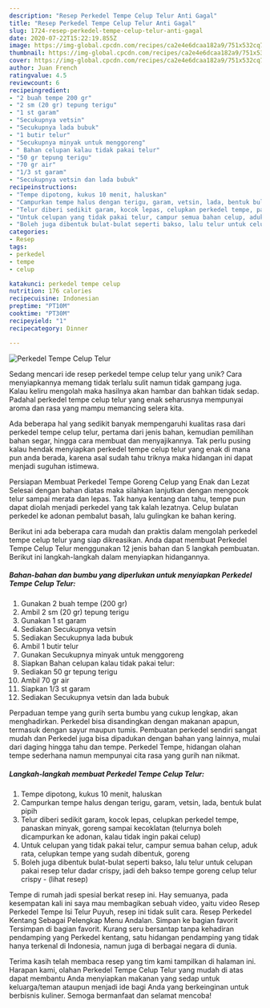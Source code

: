 ```yaml
---
description: "Resep Perkedel Tempe Celup Telur Anti Gagal"
title: "Resep Perkedel Tempe Celup Telur Anti Gagal"
slug: 1724-resep-perkedel-tempe-celup-telur-anti-gagal
date: 2020-07-22T15:22:19.855Z
image: https://img-global.cpcdn.com/recipes/ca2e4e6dcaa182a9/751x532cq70/perkedel-tempe-celup-telur-foto-resep-utama.jpg
thumbnail: https://img-global.cpcdn.com/recipes/ca2e4e6dcaa182a9/751x532cq70/perkedel-tempe-celup-telur-foto-resep-utama.jpg
cover: https://img-global.cpcdn.com/recipes/ca2e4e6dcaa182a9/751x532cq70/perkedel-tempe-celup-telur-foto-resep-utama.jpg
author: Juan French
ratingvalue: 4.5
reviewcount: 6
recipeingredient:
- "2 buah tempe 200 gr"
- "2 sm (20 gr) tepung terigu"
- "1 st garam"
- "Secukupnya vetsin"
- "Secukupnya lada bubuk"
- "1 butir telur"
- "Secukupnya minyak untuk menggoreng"
- " Bahan celupan kalau tidak pakai telur"
- "50 gr tepung terigu"
- "70 gr air"
- "1/3 st garam"
- "Secukupnya vetsin dan lada bubuk"
recipeinstructions:
- "Tempe dipotong, kukus 10 menit, haluskan"
- "Campurkan tempe halus dengan terigu, garam, vetsin, lada, bentuk bulat pipih"
- "Telur diberi sedikit garam, kocok lepas, celupkan perkedel tempe, panaskan minyak, goreng sampai kecoklatan (telurnya boleh dicampurkan ke adonan, kalau tidak ingin pakai celup)"
- "Untuk celupan yang tidak pakai telur, campur semua bahan celup, aduk rata, celupkan tempe yang sudah dibentuk, goreng"
- "Boleh juga dibentuk bulat-bulat seperti bakso, lalu telur untuk celupan pakai resep telur dadar crispy, jadi deh bakso tempe goreng celup telur crispy             (lihat resep)"
categories:
- Resep
tags:
- perkedel
- tempe
- celup

katakunci: perkedel tempe celup 
nutrition: 176 calories
recipecuisine: Indonesian
preptime: "PT10M"
cooktime: "PT30M"
recipeyield: "1"
recipecategory: Dinner

---
```



![Perkedel Tempe Celup Telur](https://img-global.cpcdn.com/recipes/ca2e4e6dcaa182a9/751x532cq70/perkedel-tempe-celup-telur-foto-resep-utama.jpg)

Sedang mencari ide resep perkedel tempe celup telur yang unik? Cara menyiapkannya memang tidak terlalu sulit namun tidak gampang juga. Kalau keliru mengolah maka hasilnya akan hambar dan bahkan tidak sedap. Padahal perkedel tempe celup telur yang enak seharusnya mempunyai aroma dan rasa yang mampu memancing selera kita.

Ada beberapa hal yang sedikit banyak mempengaruhi kualitas rasa dari perkedel tempe celup telur, pertama dari jenis bahan, kemudian pemilihan bahan segar, hingga cara membuat dan menyajikannya. Tak perlu pusing kalau hendak menyiapkan perkedel tempe celup telur yang enak di mana pun anda berada, karena asal sudah tahu triknya maka hidangan ini dapat menjadi suguhan istimewa.

Persiapan Membuat Perkedel Tempe Goreng Celup yang Enak dan Lezat Selesai dengan bahan diatas maka silahkan lanjutkan dengan mengocok telur sampai merata dan lepas. Tak hanya kentang dan tahu, tempe pun dapat diolah menjadi perkedel yang tak kalah lezatnya. Celup bulatan perkedel ke adonan pembalut basah, lalu gulingkan ke bahan kering.


Berikut ini ada beberapa cara mudah dan praktis dalam mengolah perkedel tempe celup telur yang siap dikreasikan. Anda dapat membuat Perkedel Tempe Celup Telur menggunakan 12 jenis bahan dan 5 langkah pembuatan. Berikut ini langkah-langkah dalam menyiapkan hidangannya.

<!--inarticleads1-->

##### Bahan-bahan dan bumbu yang diperlukan untuk menyiapkan Perkedel Tempe Celup Telur:

1. Gunakan 2 buah tempe (200 gr)
1. Ambil 2 sm (20 gr) tepung terigu
1. Gunakan 1 st garam
1. Sediakan Secukupnya vetsin
1. Sediakan Secukupnya lada bubuk
1. Ambil 1 butir telur
1. Gunakan Secukupnya minyak untuk menggoreng
1. Siapkan  Bahan celupan kalau tidak pakai telur:
1. Sediakan 50 gr tepung terigu
1. Ambil 70 gr air
1. Siapkan 1/3 st garam
1. Sediakan Secukupnya vetsin dan lada bubuk


Perpaduan tempe yang gurih serta bumbu yang cukup lengkap, akan menghadirkan. Perkedel bisa disandingkan dengan makanan apapun, termasuk dengan sayur maupun tumis. Pembuatan perkedel sendiri sangat mudah dan Perkedel juga bisa dipadukan dengan bahan yang lainnya, mulai dari daging hingga tahu dan tempe. Perkedel Tempe, hidangan olahan tempe sederhana namun mempunyai cita rasa yang gurih nan nikmat. 

<!--inarticleads2-->

##### Langkah-langkah membuat Perkedel Tempe Celup Telur:

1. Tempe dipotong, kukus 10 menit, haluskan
1. Campurkan tempe halus dengan terigu, garam, vetsin, lada, bentuk bulat pipih
1. Telur diberi sedikit garam, kocok lepas, celupkan perkedel tempe, panaskan minyak, goreng sampai kecoklatan (telurnya boleh dicampurkan ke adonan, kalau tidak ingin pakai celup)
1. Untuk celupan yang tidak pakai telur, campur semua bahan celup, aduk rata, celupkan tempe yang sudah dibentuk, goreng
1. Boleh juga dibentuk bulat-bulat seperti bakso, lalu telur untuk celupan pakai resep telur dadar crispy, jadi deh bakso tempe goreng celup telur crispy -             (lihat resep)


Tempe di rumah jadi spesial berkat resep ini. Hay semuanya, pada kesempatan kali ini saya mau membagikan sebuah video, yaitu video Resep Perkedel Tempe Isi Telur Puyuh, resep ini tidak sulit cara. Resep Perkedel Kentang Sebagai Pelengkap Menu Andalan. Simpan ke bagian favorit Tersimpan di bagian favorit. Kurang seru bersantap tanpa kehadiran pendamping yang Perkedel kentang, satu hidangan pendamping yang tidak hanya terkenal di Indonesia, namun juga di berbagai negara di dunia. 

Terima kasih telah membaca resep yang tim kami tampilkan di halaman ini. Harapan kami, olahan Perkedel Tempe Celup Telur yang mudah di atas dapat membantu Anda menyiapkan makanan yang sedap untuk keluarga/teman ataupun menjadi ide bagi Anda yang berkeinginan untuk berbisnis kuliner. Semoga bermanfaat dan selamat mencoba!
